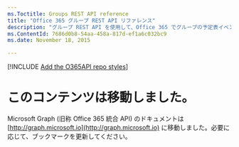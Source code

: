 ```yaml
---
ms.Toctitle: Groups REST API reference
title: "Office 365 グループ REST API リファレンス"
description: "グループ REST API を使用して、Office 365 でグループの予定表イベント、会話、ファイルにアクセスすることができます。"
ms.ContentId: 7686d0b8-54aa-458a-817d-ef1a6c032bc9
ms.date: November 18, 2015

---
```

[!INCLUDE [Add the O365API repo styles](../includes/controls/addo365apistyles.xml)]



# このコンテンツは移動しました。

Microsoft Graph (旧称 Office 365 統合 API) のドキュメントは [http://graph.microsoft.io](http://graph.microsoft.io) に移動しました。必要に応じて、ブックマークを更新してください。
